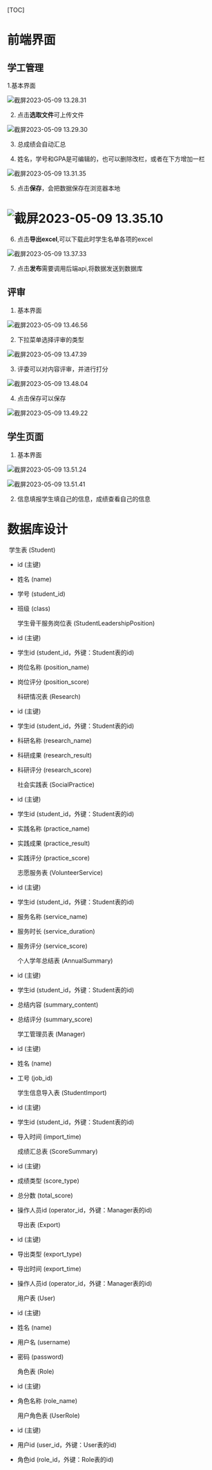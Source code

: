 [TOC]

#  前端界面



## 学工管理



1.基本界面

![截屏2023-05-09 13.28.31](http://cdn.zhengyanchen.cn/img202305091328410.png)



2. 点击**选取文件**可上传文件

![截屏2023-05-09 13.29.30](http://cdn.zhengyanchen.cn/img202305091329534.png)



3. 总成绩会自动汇总

4. 姓名，学号和GPA是可编辑的，也可以删除改栏，或者在下方增加一栏

![截屏2023-05-09 13.31.35](http://cdn.zhengyanchen.cn/img202305091331775.png)



5. 点击**保存**，会把数据保存在浏览器本地

#  ![截屏2023-05-09 13.35.10](http://cdn.zhengyanchen.cn/img202305091336165.png)



6. 点击**导出excel**,可以下载此时学生名单各项的excel

 ![截屏2023-05-09 13.37.33](http://cdn.zhengyanchen.cn/img202305091337738.png)



7. 点击**发布**需要调用后端api,将数据发送到数据库

## 评审

1. 基本界面

![截屏2023-05-09 13.46.56](http://cdn.zhengyanchen.cn/img202305091346885.png)

2. 下拉菜单选择评审的类型

   

![截屏2023-05-09 13.47.39](http://cdn.zhengyanchen.cn/img202305091347950.png)



3. 评委可以对内容评审，并进行打分

![截屏2023-05-09 13.48.04](http://cdn.zhengyanchen.cn/img202305091348672.png)



4. 点击保存可以保存

 ![截屏2023-05-09 13.49.22](http://cdn.zhengyanchen.cn/img202305091349657.png)





## 学生页面



1. 基本界面

   

![截屏2023-05-09 13.51.24](http://cdn.zhengyanchen.cn/img202305091351269.png)



![截屏2023-05-09 13.51.41](http://cdn.zhengyanchen.cn/img202305091351796.png)



2. 信息填报学生填自己的信息，成绩查看自己的信息



# 数据库设计



​	学生表 (Student)

- id (主键)

- 姓名 (name)

- 学号 (student_id)

- 班级 (class)

  

  学生骨干服务岗位表 (StudentLeadershipPosition)

- id (主键)

- 学生id (student_id，外键：Student表的id)

- 岗位名称 (position_name)

- 岗位评分 (position_score)

  

  科研情况表 (Research)

- id (主键)

- 学生id (student_id，外键：Student表的id)

- 科研名称 (research_name)

- 科研成果 (research_result)

- 科研评分 (research_score)

  

  社会实践表 (SocialPractice)

- id (主键)

- 学生id (student_id，外键：Student表的id)

- 实践名称 (practice_name)

- 实践成果 (practice_result)

- 实践评分 (practice_score)

  志愿服务表 (VolunteerService)

- id (主键)

- 学生id (student_id，外键：Student表的id)

- 服务名称 (service_name)

- 服务时长 (service_duration)

- 服务评分 (service_score)

  

  个人学年总结表 (AnnualSummary)

- id (主键)

- 学生id (student_id，外键：Student表的id)

- 总结内容 (summary_content)

- 总结评分 (summary_score)

  

  学工管理员表 (Manager)

- id (主键)

- 姓名 (name)

- 工号 (job_id)

  

  学生信息导入表 (StudentImport)

- id (主键)

- 学生id (student_id，外键：Student表的id)

- 导入时间 (import_time)

  

  成绩汇总表 (ScoreSummary)

- id (主键)

- 成绩类型 (score_type)

- 总分数 (total_score)

- 操作人员id (operator_id，外键：Manager表的id)

  

  导出表 (Export)

- id (主键)

- 导出类型 (export_type)

- 导出时间 (export_time)

- 操作人员id (operator_id，外键：Manager表的id)

  

  用户表 (User)

- id (主键)

- 姓名 (name)

- 用户名 (username)

- 密码 (password)

  

  角色表 (Role)

- id (主键)

- 角色名称 (role_name)

  

  用户角色表 (UserRole)

- id (主键)
- 用户id (user_id，外键：User表的id)
- 角色id (role_id，外键：Role表的id)